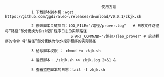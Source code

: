                                                 使用方法
                1 下载脚本到本机：wget https://github.com/ggdi/aleo-/releases/download/V0.0.1/zkjk.sh
                
                2 修改脚本关键项目：LOG_FILE="/路径/prover.log"   # 日志文件路径 将“路径”部分更换为你zk挖矿程序日志的实际路径 
                                  START_COMMAND="/路径/aleo_prover" # 启动程序的命令 将“路径”部分更换为你zk挖矿程序的实际路径 
                                  
                3 给与脚本权限 ： chmod +x zkjk.sh 
                
                4 运行脚本：./zkjk.sh >> zkjk.log 2>&1 & 
                
                5 查看监控脚本的日志：tail -f zkjk.sh 
